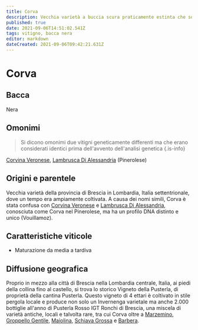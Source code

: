 ```yaml
---
title: Corva
description: Vecchia varietà a buccia scura praticamente estinta che sopravvive nel centro della città di Brescia
published: true
date: 2021-09-06T14:51:02.541Z
tags: vitigno, bacca nera
editor: markdown
dateCreated: 2021-09-06T09:42:21.631Z
---
```


# Corva

## Bacca
Nera

## Omonimi
> Si dicono omonimi due vitigni geneticamente differenti ma che erano considerati identici prima dell'avvento dell'analisi genetica
{.is-info}

[Corvina Veronese](/vitigni/bacca-nera/corvina-veronese), [Lambrusca Di Alessandria](/vitigni/Italia/bacca-nera/lambrusco-di-alessandria) (Pinerolese)

## Origini e parentele
Vecchia varietà della provincia di Brescia in Lombardia, Italia settentrionale, dove un tempo era ampiamente coltivata. A causa dei nomi simili, Corva è stata confusa con [Corvina Veronese](/vitigni/bacca-nera/corvina-veronese) e [Lambrusca Di Alessandria](/vitigni/Italia/bacca-nera/lambrusco-di-alessandria), conosciuta come Corva nel Pinerolese, ma ha un profilo DNA distinto e unico (Vouillamoz).

## Caratteristiche viticole
- Maturazione da media a tardiva

## Diffusione geografica
Proprio in mezzo alla città di Brescia nella Lombardia centrale, Italia, ai piedi della collina fino al castello, si trova lo storico Vigneto della Pusterla, di proprietà della cantina Pusterla. Questo vigneto di 4 ettari è coltivato in stile pergola locale e produce non solo un Invernenga varietale ma anche 2.000 bottiglie all'anno di Pusterla Rosso IGT Ronchi di Brescia, una miscela di varietà antiche, locali e talvolta rare, tra cui Corva oltre a [Marzemino](/vitigni/Italia/bacca-nera/marzemino), [Groppello Gentile](/vitigni/bacca-nera/groppello-gentile), [Maiolina](/vitigni/bacca-nera/maiolina), [Schiava Grossa](/vitigni/Italia/bacca-nera/schiava-grossa) e [Barbera](/vitigni/bacca-nera/barbera).